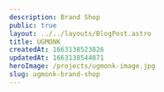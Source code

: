 ```yaml
---
description: Brand Shop
public: true
layout: ../../layouts/BlogPost.astro
title: UGMONK
createdAt: 1663138523826
updatedAt: 1663138544071
heroImage: /projects/ugmonk-image.jpg
slug: ugmonk-brand-shop
---
```

